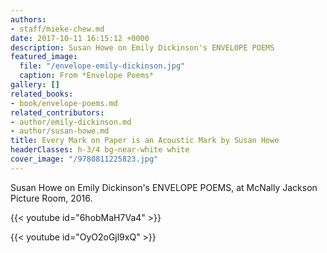 ```yaml
---
authors:
- staff/mieke-chew.md
date: 2017-10-11 16:15:12 +0000
description: Susan Howe on Emily Dickinson's ENVELOPE POEMS
featured_image:
  file: "/envelope-emily-dickinson.jpg"
  caption: From *Envelope Poems*
gallery: []
related_books:
- book/envelope-poems.md
related_contributors:
- author/emily-dickinson.md
- author/susan-howe.md
title: Every Mark on Paper is an Acoustic Mark by Susan Howe
headerClasses: h-3/4 bg-near-white white
cover_image: "/9780811225823.jpg"
---
```



Susan Howe on Emily Dickinson's ENVELOPE POEMS, at McNally Jackson Picture Room, 2016.​​

{{< youtube id="6hobMaH7Va4" >}}

{{< youtube id="OyO2oGjl9xQ" >}}
